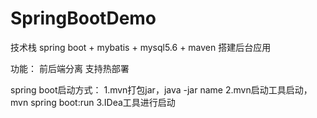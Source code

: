 # SpringBootDemo

技术栈
spring boot + mybatis + mysql5.6 + maven 搭建后台应用

功能：
前后端分离
支持热部署

spring boot启动方式：
1.mvn打包jar，java -jar name
2.mvn启动工具启动，mvn spring boot:run
3.IDea工具进行启动
